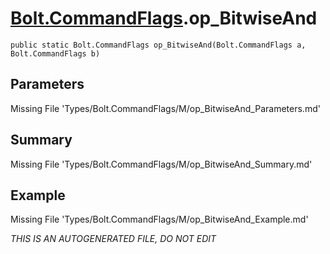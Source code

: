 # [Bolt.CommandFlags](Types/Bolt.CommandFlags.md).op_BitwiseAnd
`public static Bolt.CommandFlags op_BitwiseAnd(Bolt.CommandFlags a, Bolt.CommandFlags b)`
## Parameters
Missing File 'Types/Bolt.CommandFlags/M/op_BitwiseAnd_Parameters.md'
## Summary
Missing File 'Types/Bolt.CommandFlags/M/op_BitwiseAnd_Summary.md'
## Example
Missing File 'Types/Bolt.CommandFlags/M/op_BitwiseAnd_Example.md'

*THIS IS AN AUTOGENERATED FILE, DO NOT EDIT*
